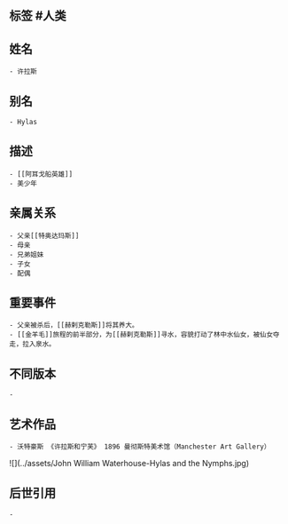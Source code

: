 ## 标签  #人类
## 姓名
	- 许拉斯
## 别名
	- Hylas
## 描述
	- [[阿耳戈船英雄]]
	- 美少年
## 亲属关系
	- 父亲[[特奥达玛斯]]
	- 母亲
	- 兄弟姐妹
	- 子女
	- 配偶
## 重要事件
	- 父亲被杀后，[[赫剌克勒斯]]将其养大。
	- [[金羊毛]]旅程的前半部分，为[[赫剌克勒斯]]寻水，容貌打动了林中水仙女，被仙女夺走，拉入泉水。
## 不同版本
	-
## 艺术作品
	- 沃特豪斯 《许拉斯和宁芙》 1896 曼彻斯特美术馆（Manchester Art Gallery）
 ![](../assets/John William Waterhouse-Hylas and the Nymphs.jpg)
## 后世引用
	-
